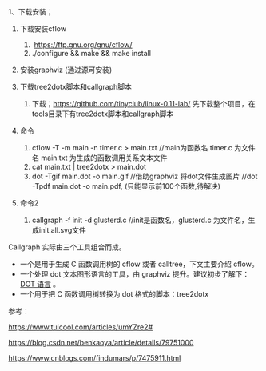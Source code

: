 1、下载安装；

1. 下载安装cflow

   1. ​	https://ftp.gnu.org/gnu/cflow/
   2. ./configure && make && make install

2. 安装graphviz   (通过源可安装)

3. 下载tree2dotx脚本和callgraph脚本

   1. 下载；https://github.com/tinyclub/linux-0.11-lab/  先下载整个项目，在tools目录下有tree2dotx脚本和callgraph脚本

4. 命令

   1. cflow -T -m main -n timer.c > main.txt   //main为函数名  timer.c 为文件名  main.txt 为生成的函数调用关系文本文件
   2. cat main.txt | tree2dotx > main.dot  
   3. dot -Tgif main.dot -o main.gif   //借助graphviz 将dot文件生成图片  //dot -Tpdf main.dot -o main.pdf,  (只能显示前100个函数,待解决)

5. 命令2

   1. callgraph -f init -d glusterd.c  //init是函数名，glusterd.c 为文件名，生成init.all.svg文件

   



Callgraph 实际由三个工具组合而成。

- 一个是用于生成 C 函数调用树的 cflow 或者 calltree，下文主要介绍 cflow。
- 一个处理 dot 文本图形语言的工具，由 graphviz 提升。建议初步了解下： [DOT 语言](http://zh.wikipedia.org/wiki/DOT语言) 。
- 一个用于把 C 函数调用树转换为 dot 格式的脚本：tree2dotx



参考：

https://www.tuicool.com/articles/umYZre2#

https://blog.csdn.net/benkaoya/article/details/79751000

https://www.cnblogs.com/findumars/p/7475911.html
